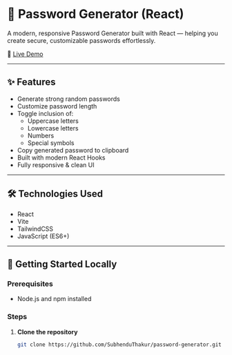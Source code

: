 # 🔐 Password Generator (React)

A modern, responsive Password Generator built with React — helping you create secure, customizable passwords effortlessly.

🚀 [Live Demo](https://st-password-generator.netlify.app)

---

## ✨ Features

- Generate strong random passwords
- Customize password length
- Toggle inclusion of:
  - Uppercase letters
  - Lowercase letters
  - Numbers
  - Special symbols
- Copy generated password to clipboard
- Built with modern React Hooks
- Fully responsive & clean UI

---

## 🛠 Technologies Used

- React
- Vite
- TailwindCSS
- JavaScript (ES6+)

---

## 📄 Getting Started Locally

### Prerequisites

- Node.js and npm installed

### Steps

1. **Clone the repository**
   ```bash
   git clone https://github.com/SubhenduThakur/password-generator.git
   ```
